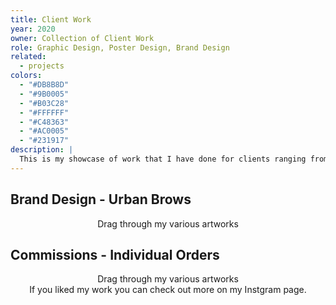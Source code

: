 ```yaml
---
title: Client Work
year: 2020
owner: Collection of Client Work
role: Graphic Design, Poster Design, Brand Design
related:
  - projects
colors:
  - "#DB8B8D"
  - "#9B0005"
  - "#B03C28"
  - "#FFFFFF"
  - "#C48363"
  - "#AC0005"
  - "#231917"
description: |
  This is my showcase of work that I have done for clients ranging from individual orders to brand designs such as posters and flyers.
---
```



## Brand Design - Urban Brows

<center>Drag through my various artworks</center>

<work-media name="client_1.png,client_2.png,client_3.png" />

## Commissions - Individual Orders

<center>Drag through my various artworks</center>

<work-media name="client_4.png,client_5.png"/>

<center>If you liked my work you can check out more on my Instgram page.</center>

<work-button label="Instagram Page" link="https://www.instagram.com/stef_the.artist/"/>

